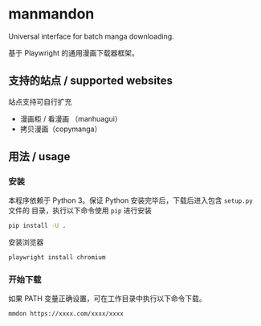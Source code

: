 # manmandon

Universal interface for batch manga downloading.

基于 Playwright 的通用漫画下载器框架。

## 支持的站点 / supported websites

站点支持可自行扩充

- 漫画柜 / 看漫画 （manhuagui）
- 拷贝漫画（copymanga）

## 用法 / usage

### 安装

本程序依赖于 Python 3。保证 Python 安装完毕后，下载后进入包含 `setup.py` 文件的
目录，执行以下命令使用 `pip` 进行安装

```bash
pip install -U .
```

安装浏览器

```bash
playwright install chromium
```

### 开始下载

如果 PATH 变量正确设置，可在工作目录中执行以下命令下载。

```bash
mmdon https://xxxx.com/xxxx/xxxx
```